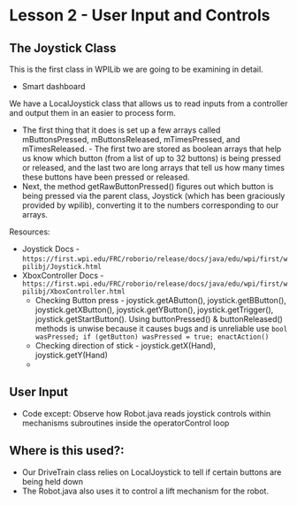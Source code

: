 # Lesson 2 - User Input and Controls

## The Joystick Class

This is the first class in WPILib we are going to be examining in detail.

-   Smart dashboard

We have a LocalJoystick class that allows us to read inputs from a controller and output them in an easier to process form.

-   The first thing that it does is set up a few arrays called mButtonsPressed, mButtonsReleased, mTimesPressed, and mTimesReleased. - The first two are stored as boolean arrays that help us know which button (from a list of up to 32 buttons) is being pressed or released, and the last two are long arrays that tell us how many times these buttons have been pressed or released.
-   Next, the method getRawButtonPressed() figures out which button is being pressed via the parent class, Joystick (which has been graciously provided by wpilib), converting it to the numbers corresponding to our arrays.

Resources:

-   Joystick Docs - `https://first.wpi.edu/FRC/roborio/release/docs/java/edu/wpi/first/wpilibj/Joystick.html`
-   XboxController Docs - `https://first.wpi.edu/FRC/roborio/release/docs/java/edu/wpi/first/wpilibj/XboxController.html`
    -   Checking Button press - joystick.getAButton(), joystick.getBButton(), joystick.getXButton(), joystick.getYButton(), joystick.getTrigger(), joystick.getStartButton(). Using buttonPressed() & buttonReleased() methods is unwise because it causes bugs and is unreliable use
    `bool wasPressed; if (getButton) wasPressed = true; enactAction()`
    -  Checking direction of stick - joystick.getX(Hand), joystick.getY(Hand)
    - 

## User Input

-   Code except: Observe how Robot.java reads joystick controls within mechanisms subroutines inside the operatorControl loop

## Where is this used?:

-   Our DriveTrain class relies on LocalJoystick to tell if certain buttons are being held down
-   The Robot.java also uses it to control a lift mechanism for the robot.

